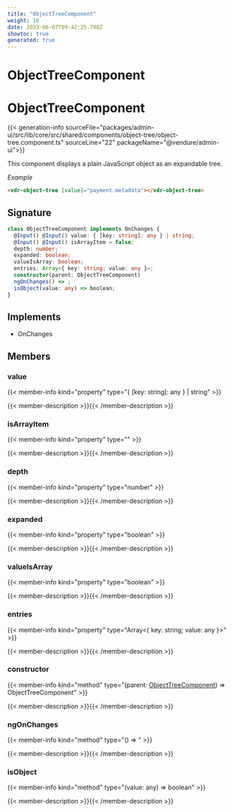 ```yaml
---
title: "ObjectTreeComponent"
weight: 10
date: 2023-06-07T09:42:25.798Z
showtoc: true
generated: true
---
```

<!-- This file was generated from the Vendure source. Do not modify. Instead, re-run the "docs:build" script -->

# ObjectTreeComponent
<div class="symbol">


# ObjectTreeComponent

{{< generation-info sourceFile="packages/admin-ui/src/lib/core/src/shared/components/object-tree/object-tree.component.ts" sourceLine="22" packageName="@vendure/admin-ui">}}

This component displays a plain JavaScript object as an expandable tree.

*Example*

```HTML
<vdr-object-tree [value]="payment.metadata"></vdr-object-tree>
```

## Signature

```TypeScript
class ObjectTreeComponent implements OnChanges {
  @Input() @Input() value: { [key: string]: any } | string;
  @Input() @Input() isArrayItem = false;
  depth: number;
  expanded: boolean;
  valueIsArray: boolean;
  entries: Array<{ key: string; value: any }>;
  constructor(parent: ObjectTreeComponent)
  ngOnChanges() => ;
  isObject(value: any) => boolean;
}
```
## Implements

 * OnChanges


## Members

### value

{{< member-info kind="property" type="{ [key: string]: any } | string"  >}}

{{< member-description >}}{{< /member-description >}}

### isArrayItem

{{< member-info kind="property" type=""  >}}

{{< member-description >}}{{< /member-description >}}

### depth

{{< member-info kind="property" type="number"  >}}

{{< member-description >}}{{< /member-description >}}

### expanded

{{< member-info kind="property" type="boolean"  >}}

{{< member-description >}}{{< /member-description >}}

### valueIsArray

{{< member-info kind="property" type="boolean"  >}}

{{< member-description >}}{{< /member-description >}}

### entries

{{< member-info kind="property" type="Array&#60;{ key: string; value: any }&#62;"  >}}

{{< member-description >}}{{< /member-description >}}

### constructor

{{< member-info kind="method" type="(parent: <a href='/admin-ui-api/components/object-tree-component#objecttreecomponent'>ObjectTreeComponent</a>) => ObjectTreeComponent"  >}}

{{< member-description >}}{{< /member-description >}}

### ngOnChanges

{{< member-info kind="method" type="() => "  >}}

{{< member-description >}}{{< /member-description >}}

### isObject

{{< member-info kind="method" type="(value: any) => boolean"  >}}

{{< member-description >}}{{< /member-description >}}


</div>
